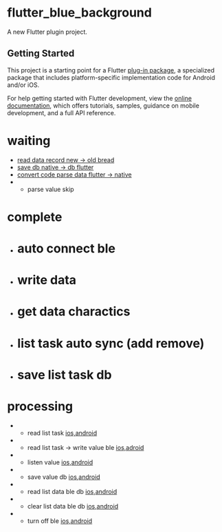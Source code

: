 # flutter_blue_background

A new Flutter plugin project.

## Getting Started

This project is a starting point for a Flutter
[plug-in package](https://flutter.dev/developing-packages/),
a specialized package that includes platform-specific implementation code for
Android and/or iOS.

For help getting started with Flutter development, view the
[online documentation](https://flutter.dev/docs), which offers tutorials,
samples, guidance on mobile development, and a full API reference.

# waiting
- [read data record new -> old bread](https://github.com/DoanpPhiHo/flutter_blue_background.git)
- [save db native -> db flutter](https://github.com/DoanpPhiHo/flutter_blue_background.git)
- [convert code parse data flutter -> native](https://github.com/DoanpPhiHo/flutter_blue_background.git)
- * parse value skip
# complete
- # auto connect ble
- # write data
- # get data charactics
- # list task auto sync (add remove)
- # save list task db
# processing
- * read list task [ios,android](ok,test)
- * read list task -> write value ble [ios,adroid](ok,test)
- * listen value [ios,android](ok)
- * save value db [ios,android](test)
- * read list data ble db [ios,android](test)
- * clear list data ble db [ios,android](test)
- * turn off ble [ios,android](test)
